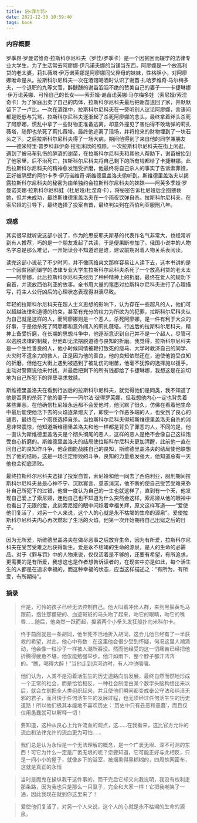 ```yaml
---
title: 记<罪与罚>
date: 2021-12-30 10:59:40
tags: book
---
```


### 内容概要

罗季昂·罗曼诺维奇·拉斯科尔尼科夫（罗佳/罗季卡）是一个因贫困而辍学的法律专业大学生，为了生活常去阿廖娜·伊凡诺夫娜的当铺当东西，阿廖娜是一个放高利贷的老太婆，莉扎薇塔·伊万诺芙娜是阿廖娜同父异母的妹妹，性格胆小，对阿廖娜唯命是从。拉斯科尔尼科夫一次在酒馆喝酒时认识了谢苗·扎哈罗维奇·马尔梅多夫，一个退职的九等文官，醉醺醺的谢苗滔滔不绝的赞美自己的妻子——卡捷琳娜·伊万诺芙娜、可怜自己的长女——索菲娅·谢苗诺芙娜·马尔梅多娃（索尼娅/索涅奇卡）为了家庭出卖了自己的肉体，拉斯科尔尼科夫最后把谢苗送回了家，并默默留下了一卢比。一次在酒馆中，拉斯科尔尼科夫在一旁听别人议论阿廖娜，言语间都是贬低与咒骂，拉斯科尔尼科夫逐渐起了杀死阿廖娜的念头，最终拿着斧头杀死了阿廖娜，慌乱中拿了一些财物正准备逃离，却意外撞见了害怕得不敢动弹的莉扎薇塔，随即也杀死了莉扎薇塔。最终他逃离了现场，并将抢来的财物埋到了一块石头之下。之后拉斯科尔尼科夫得了一场大病，期间他得到了来自他的同学兼朋友——德米特里·普罗科菲伊奇·拉祖米欣的照顾。一次拉斯科尔尼科夫在街上闲逛，遇到了被马车轧伤的醉酒的谢苗，在拉斯科尔尼科夫和其他人帮助下，谢苗被抬到了他家里，后不治死亡，拉斯科尔尼科夫将自己剩下的所有钱都给了卡捷琳娜。此后拉斯科尔尼科夫的精神愈发饱受折磨，他最终将自己杀人的事实了告诉索菲娅，正好被隔壁的阿尔卡季·伊万诺维奇·斯维德里盖洛夫偷听到。斯维德里盖洛夫以揭露拉斯科尔尼科夫的秘密为由单独约会拉斯科尔尼科夫的妹妹——阿芙多季娅·罗曼诺芙娜·拉斯科尔尼科娃（杜尼娅/杜涅奇卡），将秘密告诉杜尼娅后企图猥亵她，但并未成功，最终斯维德里盖洛夫在一个雨夜饮弹自杀。拉斯科尔尼科夫，在索尼娅的引导下，最终选择了投案自首，最终判决到在西伯利亚服刑八年。

<!-- more -->

### 观感

其实很早就听说这部小说了，作为陀思妥耶夫斯基的代表作名气非常大，也经常听到有人推荐，巧的是一个朋友发起了共读，于是便果断参加了。俄国小说中的人物名字总是那么难记，一开始读会不知道谁是谁，建议前期对着人物关系表阅读。

读完这部小说花了不少时间，并不像网络爽文那样容易让人读下去，这本书讲的是一个因贫困而辍学的法律专业大学生拉斯科尔尼科夫杀死了一个放高利贷的老太太——阿廖娜，此后拉斯科尔尼科夫经历了种种精神上的折磨，最终在爱人的规劝下自首，并流放西伯利亚的故事。全书用大量的笔墨对拉斯科尔尼科夫进行了心理描写，将主人公行凶后的心理状态表现得淋漓尽致。

年轻的拉斯科尔尼科夫在超人主义思想的影响下，认为存在一些超凡的人，他们可以超越法律和道德的约束，甚至有充分的权力为所欲为的犯罪，拉斯科尔尼科夫认为自己就是这样的人，而阿廖娜则是一个恶人，杀死阿廖娜，是一件有利于大众的好事，于是他杀死了阿廖娜和意外闯入的莉扎薇塔。行凶后的拉斯科尔尼科夫，精神上备受折磨，在长期的思想斗争中，他逐渐意识到自己并不是一个超人，尽管可以逃脱法律的制裁，但他却无法摆脱道德与良知的折磨。我觉得，拉斯科尔尼科夫是一个生性善良的人，他小时候同情被鞭打致死的瘦马、大学时救济自己的同学、火灾时不遗余力的救人，正是因为他的善良，他的良知依然还在，迫使他饱受良知的折磨。但他在大街上遇到被遇到了被轧伤的谢苗，他毫不犹豫的选择施以援手，主动对警察说他来付钱，并最后把剩下的所有钱都给了卡捷琳娜，我想这是在迫切地为自己所犯下的罪孽寻求救赎。

斯维德里盖洛夫在看到行凶后的拉斯科尔尼科夫，就觉得他们是同类，我不知道了他是否真的杀死了他的妻子——玛尔法·彼得罗芙娜，但我想他内心一定也背负着某些罪恶，在他确信杜尼娅永远都不会爱他时，他沉默了很久，仿佛在看着他生命中最后能使他活下去的火焰逐渐熄灭了，即使一个作恶多端的人，也受到了良心的谴责，最终在一个雨夜选择自杀。当拉斯科尔尼科夫得知斯维德里盖洛夫自杀的消息非常震惊，他知道斯维德里盖洛夫和他一样都是背负了罪恶的人，不同的是，他一直认为斯维德里盖洛夫是个彻头彻尾的恶人，这样的恶人是绝不会像自己这样饱受良心折磨的。斯维德里盖洛夫的结局使拉斯科尔尼科夫更加清醒，此前他一直在同自己的良知作斗争，他企图能战胜自己的良知，斯维德里盖洛夫的结局使他联想到了他的结局，这是一场注定惨败的斗争，良知的力量愈发强大，他知道总有一天他也会彻底溃败。

最终拉斯科尔尼科夫选择了投案自首，索尼娅和他一同去了西伯利亚，服刑期间拉斯科尔尼科夫总是心神不宁、沉默寡言、意志消沉，他不断的使自己受苦受难来弥补自己所犯下的过错，他曾一度认为自己的一生也就这样了，直到有一个天，他发现自己爱上了索尼娅，连他自己也不知道为什么突然会这样，索尼娅从他的眼神中也看出了无限的爱，此刻索尼娅的眼中闪烁着幸福关辉，原文这样写道——“爱使他们复活了，对另一个人来说，这个人的心就是永不枯竭的生命的源泉”。爱使拉斯科尔尼科夫内心再次燃起了生活的火焰，他第一次开始期待自己出狱之后的日子。

因为无所爱，斯维德里盖洛夫在做尽恶事之后放弃生命，因为有所爱，拉斯科尔尼科夫在受苦受难之后获得新生。爱是永不枯竭的生命的源泉，是人的生命的必需品。对于《罪与罚》中的人物来说，仅仅活着是不够的，还要有希望，有所追求，更需要的是有所爱，我想这也是作者想告诉读者的，在现实中亦是如此，每个活生生的人都是在追求幸福的，而这种幸福的状态，应当这样描述之：“有所为，有所爱，有所期待”。

### 摘录

> 但是，可怜的孩子已经无法控制自己。他大叫着冲出人群，来到黑鬃黄毛马跟前，抱住那僵硬的、血迹斑斑的马头吻了起来，吻它的眼睛，吻它的嘴唇……随后，他突然一跃而起，捏紧两个小拳头发狂般扑向米科尔卡。

> 终于前面就是一条胡同，他半死不活地折入胡同，这会儿他已经有了一半获救的希望，对此，他心中有数：在这里他会很少受到怀疑，何况这里人潮涌动，他会像一粒沙子一样被人潮所吞没。然而他经受的这一切痛苦已经把他折腾得疲惫不堪，他仅能勉强举步。他汗如雨下，整个脖子都汗涔涔的。“瞧，喝得大醉！”当他走到运河边时，有人冲他嚷嚷。

> 他们认为，人类不是沿着活生生的历史道路向前发展，最终自然而然地形成一个正常的社会，而是恰恰相反，一种社会制度由某个数学头脑构想出来以后，就会立刻把全人类组织起来，并且使他们瞬间都变成奉公守法和纯洁无邪的君子，而且快于任何活生生的发展过程，也无须经过任何活生生的历史道路！所以他们极其本能地不喜欢历史：‘历史中只有丑恶和愚蠢’，而且仅仅用愚蠢就可以解释一切！

> 要知道，这种从良心上允许流血的观点，这……在我看来，这比官方允许的流血和法律允许的流血更为可怕……

> 我们总是认为永恒是一个无法理解的概念，是一个广袤无垠、深不可测的东西！可它为什么一定是广袤无垠的呢？您要知道，它可能正好与此相反，只是一间小小的屋子，就像乡下的浴室，被烟熏得黑糊糊的，四周蛛网密布，这就是真正的永恒

> 当时是魔鬼在操纵我干这件事的，而干完后它却又向我说明，我没有权利走那条路，因为我也只是那么一只虱子，完全和大家一样！它把我嘲笑了一通，因此我现在就到你这里来了！

> 爱使他们复活了，对另一个人来说，这个人的心就是永不枯竭的生命的源泉。

